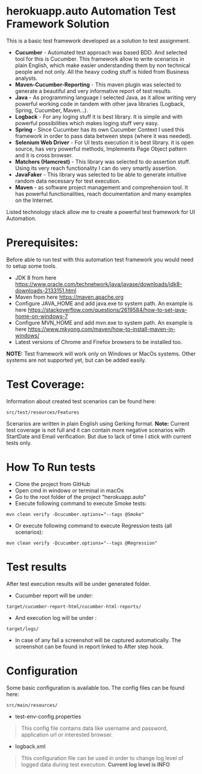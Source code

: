 # herokuapp.auto Automation Test Framework Solution
This is a basic test framework developed as a solution to test assignment. 
* __Cucumber__ - Automated test approach was based BDD. And selected tool for this is Cucumber. This framework allow to write scenarios in plain English, which make easier understanding them by non technical people and not only. All the heavy coding stuff is hided from Business analysts. 
* __Maven-Cucumber-Reporting__ - This maven plugin was selected to generate a beautiful and very informative report of test results.
* __Java__ - As programming language I selected Java, as it allow writing very powerful working code in tandem with other java libraries (Logback, Spring, Cucumber, Maven...). 
* __Logback__ - For any loging stuff it is best library. It is simple and with powerful possibilities which makes loging stuff very easy.
* __Spring__ - Since Cucumber has its own Cucumber Context I used this framework in order to pass data between steps (where it was needed).
* __Selenium Web Driver__ - For UI tests execution it is best library. it is open source, has very powerful methods, Implements Page Object pattern and it is cross browser.
* __Matchers (Hamcrest)__ - This library was selected to do assertion stuff. Using its very reach functionality I can do very smartly assertion.
* __JavaFaker__ - This library was selected to be able to generate intuitive random data necessary for test execution.
* __Maven__ - as software project management and comprehension tool. It has powerful functionalities, reach documentation and many examples on the Internet. 


Listed technology stack allow me to create a powerful test framework for UI Automation.


# Prerequisites:
Before able to run test with this automation test framework you would need to setup some tools.
* JDK 8 from here https://www.oracle.com/technetwork/java/javase/downloads/jdk8-downloads-2133151.html
* Maven from here https://maven.apache.org
* Configure JAVA_HOME and add java.exe to system path. An example is here https://stackoverflow.com/questions/2619584/how-to-set-java-home-on-windows-7
* Configure MVN_HOME and add mvn.exe to system path. An example is here https://www.mkyong.com/maven/how-to-install-maven-in-windows/
* Latest versions of Chrome and Firefox browsers to be installed too.

**NOTE:** 
Test framework will work only on Windows or MacOs systems. Other systems are not supported yet, but can be added easily.

# Test Coverage:
Information about created test scenarios can be found here:
```
src/test/resources/Features
```
Scenarios are written in plain English using Gerking format. 
**Note:** Current test coverage is not full and it can contain more negative scenarios with StartDate and Email verification. But due to lack of time I stick with current tests only.

# How To Run tests
* Clone the project from GitHub
* Open cmd in windows or terminal in macOs
* Go to the root folder of the project "herokuapp.auto"
* Execute following command to execute Smoke tests:
```
mvn clean verify -Dcucumber.options="--tags @Smoke"
```
* Or execute following command to execute Regression tests (all scenarios):
```
mvn clean verify -Dcucumber.options="--tags @Regression"
```

# Test results
After test execution results will be under generated folder. 
* Cucumber report will be under:
```
target/cucumber-report-html/cucumber-html-reports/
```
* And execution log will be under :
```
target/logs/
```
* In case of any fail a screenshot will be captured automatically. The screenshot can be found in report linked to After step hook.

# Configuration
Some basic configuration is available too. The config files can be found here:
```
src/main/resources/
```
* test-env-config.properties
> This config file contains data like username and password, application url or interested browser.
* logback.xml
> This configuration file can be used in order to change log level of logged data during test execution. **Current log level is INFO**

